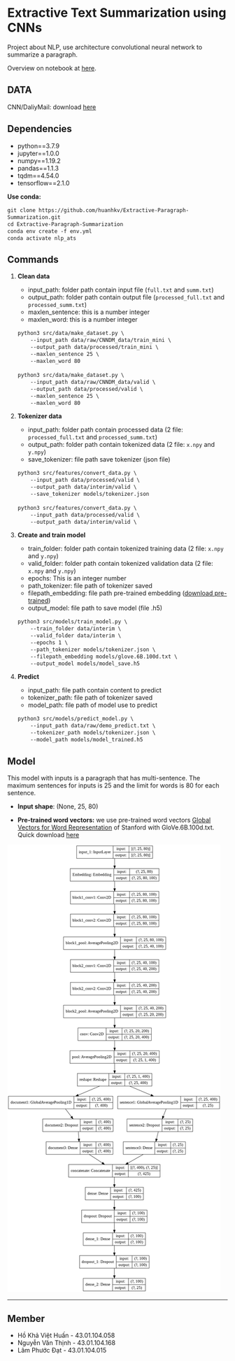 
# Extractive Text Summarization using CNNs
Project about NLP, use architecture convolutional neural network to summarize a paragraph.

Overview on notebook at [here](notebooks/Extractive_Paragraph_Summarization.ipynb).

## DATA
CNN/DaliyMail: 
download [here](https://drive.google.com/drive/folders/1O9NyQjMZC3D5Cr4OzB6NdrLQpHSgGZD4?usp=sharing)

## Dependencies
- python==3.7.9
- jupyter==1.0.0
- numpy==1.19.2
- pandas==1.1.3
- tqdm==4.54.0
- tensorflow==2.1.0


**Use conda:**
```
git clone https://github.com/huanhkv/Extractive-Paragraph-Summarization.git
cd Extractive-Paragraph-Summarization
conda env create -f env.yml
conda activate nlp_ats
```

## Commands

1. **Clean data**
	- input_path: folder path contain input file (`full.txt` and `summ.txt`)
	- output_path: folder path contain output file (`processed_full.txt` and `processed_summ.txt`)
	- maxlen_sentence: this is a number integer
	- maxlen_word: this is a number integer
	```
	python3 src/data/make_dataset.py \
		--input_path data/raw/CNNDM_data/train_mini \
		--output_path data/processed/train_mini \
		--maxlen_sentence 25 \
		--maxlen_word 80

	python3 src/data/make_dataset.py \
		--input_path data/raw/CNNDM_data/valid \
		--output_path data/processed/valid \
		--maxlen_sentence 25 \
		--maxlen_word 80
	```

2. **Tokenizer data**
	- input_path: folder path contain processed data (2 file: `processed_full.txt` and `processed_summ.txt`)
	- output_path: folder path contain tokenized data (2 file: `x.npy` and `y.npy`)
	- save_tokenizer: file path save tokenizer (json file)
	```
	python3 src/features/convert_data.py \
		--input_path data/processed/valid \
		--output_path data/interim/valid \
		--save_tokenizer models/tokenizer.json

	python3 src/features/convert_data.py \
		--input_path data/processed/valid \
		--output_path data/interim/valid \
	```
	
3. **Create and train model**
	- train_folder: folder path contain tokenized training data (2 file: `x.npy` and `y.npy`)
	- valid_folder: folder path contain tokenized validation data (2 file: `x.npy` and `y.npy`)
	- epochs: This is an integer number
	- path_tokenizer: file path of tokenizer saved
	- filepath_embedding: file path pre-trained embedding ([download pre-trained](#model))
	- output_model: file path to save model (file .h5)
	```	
	python3 src/models/train_model.py \
		--train_folder data/interim \
		--valid_folder data/interim \
		--epochs 1 \
		--path_tokenizer models/tokenizer.json \
		--filepath_embedding models/glove.6B.100d.txt \
		--output_model models/model_save.h5 
	```

4. **Predict**
	- input_path: file path contain content to predict
	- tokenizer_path: file path of tokenizer saved
	- model_path: file path of model use to predict
	```
	python3 src/models/predict_model.py \
		--input_path data/raw/demo_predict.txt \
		--tokenizer_path models/tokenizer.json \
		--model_path models/model_trained.h5
	```

## Model
This model with inputs is a paragraph that has multi-sentence. The maximum sentences for inputs is 25 and the limit for words is 80 for each sentence.

- **Input shape**: (None, 25, 80)

- **Pre-trained word vectors:** we use pre-trained word vectors [Global Vectors for Word Representation](https://nlp.stanford.edu/projects/glove/) of Stanford with GloVe.6B.100d.txt. Quick download [here](https://drive.google.com/file/d/1MkaPqIFhrYVUot_x_8ks26GxxZxj4Gls/view?usp=sharing)

[![Architecture model](models/plot_model.png "Architecture model")](models/plot_model.png)

---

## Member
- Hồ Khả Việt Huấn - 43.01.104.058
- Nguyễn Văn Thịnh - 43.01.104.168
- Lâm Phước Đạt - 43.01.104.015